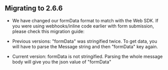 ## Migrating to 2.6.6

- We have changed our formData format to match with the Web SDK. If you were using webhooks/inline code earlier with form submission, please check this migration guide:

- Previous versions:
    "formData" was stringified twice. To get data, you will have to parse the Message string and then "formData" key again.

- Current version:
    formData is not stringified. Parsing the whole message body will give you the json value of "formData"